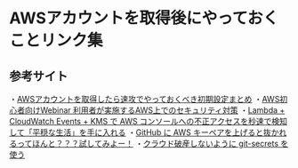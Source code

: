 # AWSアカウントを取得後にやっておくことリンク集

## 参考サイト

・[AWSアカウントを取得したら速攻でやっておくべき初期設定まとめ](https://qiita.com/tmknom/items/303db2d1d928db720888)
・[AWS初心者向けWebinar 利用者が実施するAWS上でのセキュリティ対策](https://www.slideshare.net/AmazonWebServicesJapan/awswebinar-aws-56260969)
・[Lambda + CloudWatch Events + KMS で AWS コンソールへの不正アクセスを秒速で検知して「平穏な生活」を手に入れる](https://engineer.crowdworks.jp/entry/2016/11/01/000000)
・[GitHub に AWS キーペアを上げると抜かれるってほんと？？？試してみよー！](https://qiita.com/saitotak/items/813ac6c2057ac64d5fef)
・[クラウド破産しないように git-secrets を使う](https://qiita.com/pottava/items/4c602c97aacf10c058f1)
